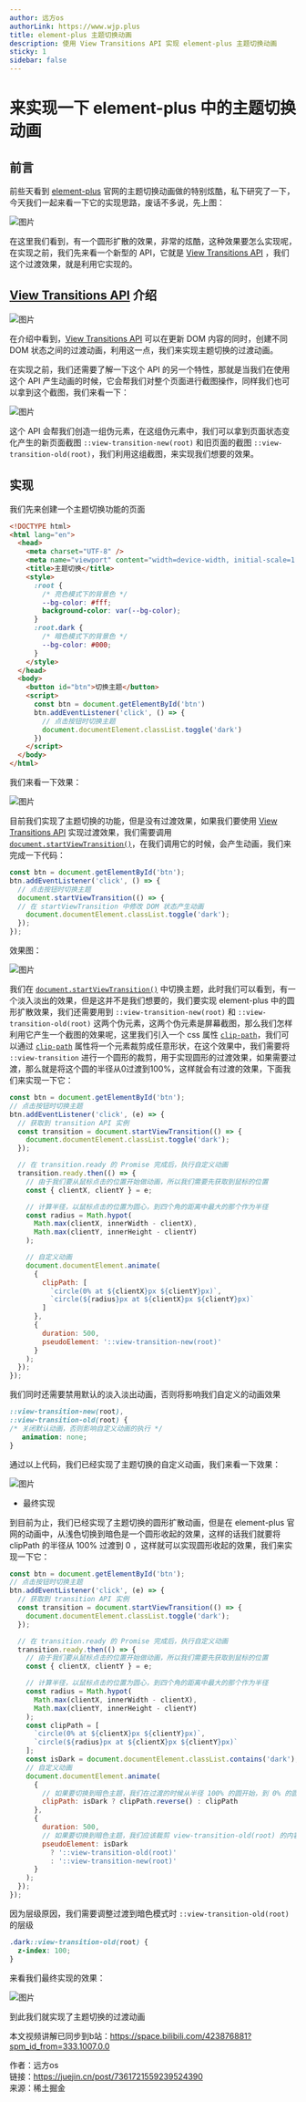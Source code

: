 ```yaml
---
author: 远方os
authorLink: https://www.wjp.plus
title: element-plus 主题切换动画
description: 使用 View Transitions API 实现 element-plus 主题切换动画
sticky: 1
sidebar: false
---
```


# 来实现一下 element-plus 中的主题切换动画

## 前言

前些天看到 [element-plus](https://element-plus.org/zh-CN/) 官网的主题切换动画做的特别炫酷，私下研究了一下，今天我们一起来看一下它的实现思路，废话不多说，先上图：

![图片](./images/element-plus.gif)

在这里我们看到，有一个圆形扩散的效果，非常的炫酷，这种效果要怎么实现呢，在实现之前，我们先来看一个新型的 API，它就是 [View Transitions API](https://developer.mozilla.org/zh-CN/docs/Web/API/View_Transitions_API) ，我们这个过渡效果，就是利用它实现的。

## [View Transitions API](https://developer.mozilla.org/zh-CN/docs/Web/API/View_Transitions_API) 介绍

![图片](../public/logo.png)

在介绍中看到，[View Transitions API](https://developer.mozilla.org/zh-CN/docs/Web/API/View_Transitions_API) 可以在更新 DOM 内容的同时，创建不同 DOM 状态之间的过渡动画，利用这一点，我们来实现主题切换的过渡动画。

在实现之前，我们还需要了解一下这个 API 的另一个特性，那就是当我们在使用这个 API 产生动画的时候，它会帮我们对整个页面进行截图操作，同样我们也可以拿到这个截图，我们来看一下：

![图片](../public/logo.png)

这个 API 会帮我们创造一组伪元素，在这组伪元素中，我们可以拿到页面状态变化产生的新页面截图 `::view-transition-new(root)` 和旧页面的截图 `::view-transition-old(root)`，我们利用这组截图，来实现我们想要的效果。

## 实现

我们先来创建一个主题切换功能的页面

```html
<!DOCTYPE html>
<html lang="en">
  <head>
    <meta charset="UTF-8" />
    <meta name="viewport" content="width=device-width, initial-scale=1.0" />
    <title>主题切换</title>
    <style>
      :root {
        /* 亮色模式下的背景色 */
        --bg-color: #fff;
        background-color: var(--bg-color);
      }
      :root.dark {
        /* 暗色模式下的背景色 */
        --bg-color: #000;
      }
    </style>
  </head>
  <body>
    <button id="btn">切换主题</button>
    <script>
      const btn = document.getElementById('btn')
      btn.addEventListener('click', () => {
        // 点击按钮时切换主题
        document.documentElement.classList.toggle('dark')
      })
    </script>
  </body>
</html>
```
我们来看一下效果：

![图片](../public/logo.png)

目前我们实现了主题切换的功能，但是没有过渡效果，如果我们要使用 [View Transitions API](https://developer.mozilla.org/zh-CN/docs/Web/API/View_Transitions_API) 实现过渡效果，我们需要调用 [`document.startViewTransition()`](https://developer.mozilla.org/zh-CN/docs/Web/API/Document/startViewTransition)，在我们调用它的时候，会产生动画，我们来完成一下代码：

```js
const btn = document.getElementById('btn');
btn.addEventListener('click', () => {
  // 点击按钮时切换主题
  document.startViewTransition(() => {
  // 在 startViewTransition 中修改 DOM 状态产生动画
    document.documentElement.classList.toggle('dark');
  });
});
```
效果图：

![图片](../public/logo.png)

我们在 [`document.startViewTransition()`](https://developer.mozilla.org/zh-CN/docs/Web/API/Document/startViewTransition) 中切换主题，此时我们可以看到，有一个淡入淡出的效果，但是这并不是我们想要的，我们要实现 element-plus 中的圆形扩散效果，我们还需要用到 `::view-transition-new(root)` 和 `::view-transition-old(root)` 这两个伪元素，这两个伪元素是屏幕截图，那么我们怎样利用它产生一个截图的效果呢，这里我们引入一个 css 属性 [`clip-path`](https://developer.mozilla.org/zh-CN/docs/Web/CSS/clip-path)，我们可以通过 [`clip-path`](https://developer.mozilla.org/zh-CN/docs/Web/CSS/clip-path) 属性将一个元素裁剪成任意形状，在这个效果中，我们需要将 `::view-transition` 进行一个圆形的裁剪，用于实现圆形的过渡效果，如果需要过渡，那么就是将这个圆的半径从0过渡到100%，这样就会有过渡的效果，下面我们来实现一下它：

```js
const btn = document.getElementById('btn');
// 点击按钮时切换主题
btn.addEventListener('click', (e) => {
  // 获取到 transition API 实例
  const transition = document.startViewTransition(() => {
    document.documentElement.classList.toggle('dark');
  });

  // 在 transition.ready 的 Promise 完成后，执行自定义动画
  transition.ready.then(() => {
    // 由于我们要从鼠标点击的位置开始做动画，所以我们需要先获取到鼠标的位置
    const { clientX, clientY } = e;

    // 计算半径，以鼠标点击的位置为圆心，到四个角的距离中最大的那个作为半径
    const radius = Math.hypot(
      Math.max(clientX, innerWidth - clientX),
      Math.max(clientY, innerHeight - clientY)
    );

    // 自定义动画
    document.documentElement.animate(
      {
        clipPath: [
          `circle(0% at ${clientX}px ${clientY}px)`,
          `circle(${radius}px at ${clientX}px ${clientY}px)`
        ]
      },
      {
        duration: 500,
        pseudoElement: '::view-transition-new(root)'
      }
    );
  });
});
```
我们同时还需要禁用默认的淡入淡出动画，否则将影响我们自定义的动画效果

```css
::view-transition-new(root),
::view-transition-old(root) {
/* 关闭默认动画，否则影响自定义动画的执行 */
   animation: none;
}
```
通过以上代码，我们已经实现了主题切换的自定义动画，我们来看一下效果：

![图片](../public/logo.png)

- 最终实现

到目前为止，我们已经实现了主题切换的圆形扩散动画，但是在 element-plus 官网的动画中，从浅色切换到暗色是一个圆形收起的效果，这样的话我们就要将 clipPath 的半径从 100% 过渡到 0 ，这样就可以实现圆形收起的效果，我们来实现一下它：

```js
const btn = document.getElementById('btn');
// 点击按钮时切换主题
btn.addEventListener('click', (e) => {
  // 获取到 transition API 实例
  const transition = document.startViewTransition(() => {
    document.documentElement.classList.toggle('dark');
  });

  // 在 transition.ready 的 Promise 完成后，执行自定义动画
  transition.ready.then(() => {
    // 由于我们要从鼠标点击的位置开始做动画，所以我们需要先获取到鼠标的位置
    const { clientX, clientY } = e;

    // 计算半径，以鼠标点击的位置为圆心，到四个角的距离中最大的那个作为半径
    const radius = Math.hypot(
      Math.max(clientX, innerWidth - clientX),
      Math.max(clientY, innerHeight - clientY)
    );
    const clipPath = [
      `circle(0% at ${clientX}px ${clientY}px)`,
      `circle(${radius}px at ${clientX}px ${clientY}px)`
    ];
    const isDark = document.documentElement.classList.contains('dark');
    // 自定义动画
    document.documentElement.animate(
      {
        // 如果要切换到暗色主题，我们在过渡的时候从半径 100% 的圆开始，到 0% 的圆结束
        clipPath: isDark ? clipPath.reverse() : clipPath
      },
      {
        duration: 500,
        // 如果要切换到暗色主题，我们应该裁剪 view-transition-old(root) 的内容
        pseudoElement: isDark
          ? '::view-transition-old(root)'
          : '::view-transition-new(root)'
      }
    );
  });
});
```
因为层级原因，我们需要调整过渡到暗色模式时 `::view-transition-old(root)` 的层级

```css
.dark::view-transition-old(root) {
  z-index: 100;
}
```
来看我们最终实现的效果：

![图片](../public/logo.png)

到此我们就实现了主题切换的过渡动画

本文视频讲解已同步到b站：https://space.bilibili.com/423876881?spm_id_from=333.1007.0.0

作者：远方os<br/>
链接：https://juejin.cn/post/7361721559239524390<br/>
来源：稀土掘金

<style scoped lang="scss">
  .vp-doc {
    :not(pre) > code {
      background-color: #fff5f5;
    }

    :not(pre, h1, h2, h3, h4, h5, h6) > code {
      color: #ff502c;
    }
  }
</style>
